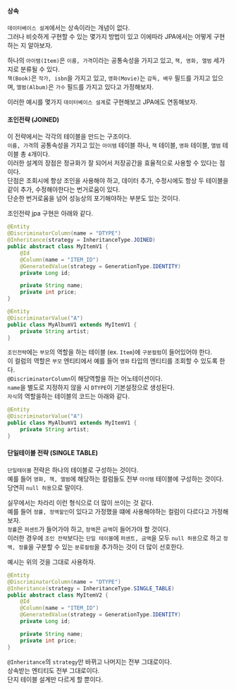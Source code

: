 #### 상속
`데이터베이스 설계`에서는 상속이라는 개념이 없다.  
그러나 비슷하게 구현할 수 있는 몇가지 방법이 있고 이에따라 JPA에서는 어떻게 구현하는 지 알아보자.  

하나의 `아이템(Item)`은 `이름, 가격`이라는 공통속성을 가지고 있고, `책, 영화, 앨범` 세가지로 분류될 수 있다.    
`책(Book)`은 `작가, isbn`을 가지고 있고, `영화(Movie)`는 `감독, 배우` 필드를 가지고 있으며, `앨범(Album)`은 `가수` 필드를 가지고 있다고 가정해보자.  

이러한 예시를 몇가지 `데이터베이스 설계`로 구현해보고 JPA에도 연동해보자.  



#### 조인전략 (JOINED)
이 전략에서는 각각의 테이블을 만드는 구조이다.  
`이름, 가격`의 공통속성을 가지고 있는 `아이템` 테이블 하나, `책` 테이블, `영화` 테이블, `앨범` 테이블 총 `4`개이다.  
이러한 설계의 장점은 정규화가 잘 되어서 저장공간을 효율적으로 사용할 수 있다는 점이다.  
단점은 조회시에 항상 조인을 사용해야 하고, 데이터 추가, 수정시에도 항상 두 테이블을 같이 추가, 수정해야한다는 번거로움이 있다.  
단순한 번거로움을 넘어 성능상의 포기해야하는 부분도 있는 것이다.  

조인전략 jpa 구현은 아래와 같다.

~~~java
@Entity
@DiscriminatorColumn(name = "DTYPE")
@Inheritance(strategy = InheritanceType.JOINED)
public abstract class MyItemV1 {
    @Id
    @Column(name = "ITEM_ID")
    @GeneratedValue(strategy = GenerationType.IDENTITY)
    private Long id;

    private String name;
    private int price;
}

@Entity
@DiscriminatorValue("A")
public class MyAlbumV1 extends MyItemV1 {
    private String artist;
}
~~~

`조인전략`에는 `부모`의 역할을 하는 테이블 (ex. `Item`)에 `구분컬럼`이 들어있어야 한다.  
이 컬럼의 역할은 `부모` 엔티티에서 예를 들어 `영화` 타입의 엔티티를 조회할 수 있도록 한다.    
`@DiscriminatorColumn`이 해당역할을 하는 어노테이션이다.  
`name`을 별도로 지정하지 않을 시 `DTYPE`이 기본설정으로 생성된다.  
`자식`의 역할을하는 테이블의 코드는 아래와 같다.

~~~java
@Entity
@DiscriminatorValue("A")
public class MyAlbumV1 extends MyItemV1 {
    private String artist;
}
~~~


#### 단일테이블 전략 (SINGLE TABLE)
`단일테이블` 전략은 하나의 테이블로 구성하는 것이다.  
예를 들어 `영화, 책, 앨범`에 해당하는 컬럼들도 전부 `아이템` 테이블에 구성하는 것이다.  
당연히 `null 허용`으로 말이다.  

실무에서는 차라리 이런 형식으로 더 많이 쓰이는 것 같다.  
예를 들어 `정률, 정액할인`이 있다고 가정했을 떄에 사용해야하는 컬럼이 다르다고 가정해보자.  
`정률`은 `퍼센트`가 들어가야 하고, `정액`은 `금액`이 들어가야 할 것이다.  
이러한 경우에 `조인 전략`보다는 `단일 테이블`에 `퍼센트, 금액`을 모두 `null 허용`으로 하고 `정액, 정률`을 구분할 수 있는 `분류컬럼`을 추가하는 것이 더 많이 선호한다.  

예시는 위의 것을 그대로 사용하자.  

~~~java
@Entity
@DiscriminatorColumn(name = "DTYPE")
@Inheritance(strategy = InheritanceType.SINGLE_TABLE)
public abstract class MyItemV2 {
    @Id
    @Column(name = "ITEM_ID")
    @GeneratedValue(strategy = GenerationType.IDENTITY)
    private Long id;

    private String name;
    private int price;
}
~~~

`@Inheritance`의 `strategy`만 바뀌고 나머지는 전부 그대로이다.  
상속받는 엔티티도 전부 그대로이다.  
단지 테이블 설계만 다르게 할 뿐이다.
